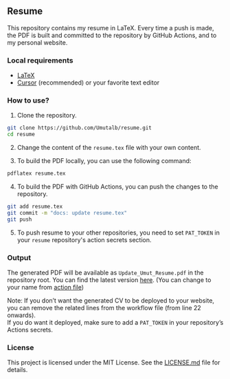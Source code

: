 ## Resume

This repository contains my resume in LaTeX. Every time a push is made, the PDF is built and committed to the repository by GitHub Actions, and to my personal website.

### Local requirements

- [LaTeX](https://www.latex-project.org/get/)
- [Cursor](https://cursor.sh/) (recommended) or your favorite text editor

### How to use?

1. Clone the repository.

```bash
git clone https://github.com/Umutalb/resume.git
cd resume
```

2. Change the content of the `resume.tex` file with your own content.

3. To build the PDF locally, you can use the following command:

```bash
pdflatex resume.tex
```

4. To build the PDF with GitHub Actions, you can push the changes to the repository.

```bash
git add resume.tex
git commit -m "docs: update resume.tex"
git push
```

5. To push resume to your other repositories, you need to set `PAT_TOKEN` in your `resume` repository's action secrets section.

### Output

The generated PDF will be available as `Update_Umut_Resume.pdf` in the repository root. You can find the latest version [here](./Update_Umut_Resume.pdf). (You can change to your name from [action file](./.github/workflows/tex-to-pdf.yml))

Note:
If you don’t want the generated CV to be deployed to your website, you can remove the related lines from the workflow file (from line 22 onwards).  
If you do want it deployed, make sure to add a `PAT_TOKEN` in your repository’s Actions secrets.


### License

This project is licensed under the MIT License. See the [LICENSE.md](./LICENSE.md) file for details.
